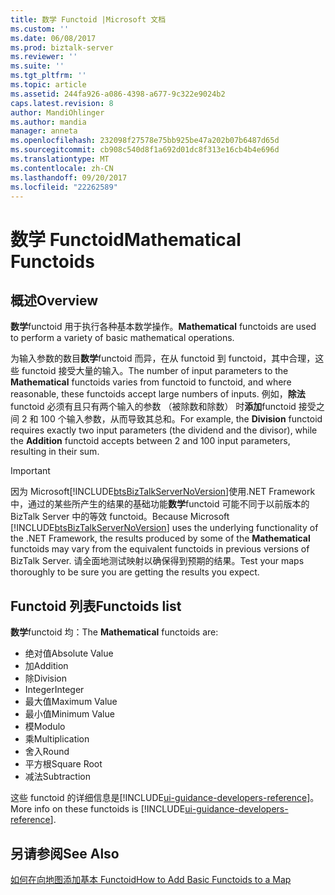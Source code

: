 ```yaml
---
title: 数学 Functoid |Microsoft 文档
ms.custom: ''
ms.date: 06/08/2017
ms.prod: biztalk-server
ms.reviewer: ''
ms.suite: ''
ms.tgt_pltfrm: ''
ms.topic: article
ms.assetid: 244fa926-a086-4398-a677-9c322e9024b2
caps.latest.revision: 8
author: MandiOhlinger
ms.author: mandia
manager: anneta
ms.openlocfilehash: 232098f27578e75bb925be47a202b07b6487d65d
ms.sourcegitcommit: cb908c540d8f1a692d01dc8f313e16cb4b4e696d
ms.translationtype: MT
ms.contentlocale: zh-CN
ms.lasthandoff: 09/20/2017
ms.locfileid: "22262589"
---
```

# <a name="mathematical-functoids"></a><span data-ttu-id="f813a-102">数学 Functoid</span><span class="sxs-lookup"><span data-stu-id="f813a-102">Mathematical Functoids</span></span>

## <a name="overview"></a><span data-ttu-id="f813a-103">概述</span><span class="sxs-lookup"><span data-stu-id="f813a-103">Overview</span></span>
<span data-ttu-id="f813a-104">**数学**functoid 用于执行各种基本数学操作。</span><span class="sxs-lookup"><span data-stu-id="f813a-104">**Mathematical** functoids are used to perform a variety of basic mathematical operations.</span></span>  
  
 <span data-ttu-id="f813a-105">为输入参数的数目**数学**functoid 而异，在从 functoid 到 functoid，其中合理，这些 functoid 接受大量的输入。</span><span class="sxs-lookup"><span data-stu-id="f813a-105">The number of input parameters to the **Mathematical** functoids varies from functoid to functoid, and where reasonable, these functoids accept large numbers of inputs.</span></span> <span data-ttu-id="f813a-106">例如，**除法**functoid 必须有且只有两个输入的参数 （被除数和除数） 时**添加**functoid 接受之间 2 和 100 个输入参数，从而导致其总和。</span><span class="sxs-lookup"><span data-stu-id="f813a-106">For example, the **Division** functoid requires exactly two input parameters (the dividend and the divisor), while the **Addition** functoid accepts between 2 and 100 input parameters, resulting in their sum.</span></span>  
  
> [!IMPORTANT]
>  <span data-ttu-id="f813a-107">因为 Microsoft[!INCLUDE[btsBizTalkServerNoVersion](../includes/btsbiztalkservernoversion-md.md)]使用.NET Framework 中，通过的某些所产生的结果的基础功能**数学**functoid 可能不同于以前版本的 BizTalk Server 中的等效 functoid。</span><span class="sxs-lookup"><span data-stu-id="f813a-107">Because Microsoft [!INCLUDE[btsBizTalkServerNoVersion](../includes/btsbiztalkservernoversion-md.md)] uses the underlying functionality of the .NET Framework, the results produced by some of the **Mathematical** functoids may vary from the equivalent functoids in previous versions of BizTalk Server.</span></span> <span data-ttu-id="f813a-108">请全面地测试映射以确保得到预期的结果。</span><span class="sxs-lookup"><span data-stu-id="f813a-108">Test your maps thoroughly to be sure you are getting the results you expect.</span></span>  

## <a name="functoids-list"></a><span data-ttu-id="f813a-109">Functoid 列表</span><span class="sxs-lookup"><span data-stu-id="f813a-109">Functoids list</span></span>  
 <span data-ttu-id="f813a-110">**数学**functoid 均：</span><span class="sxs-lookup"><span data-stu-id="f813a-110">The **Mathematical** functoids are:</span></span> 

* <span data-ttu-id="f813a-111">绝对值</span><span class="sxs-lookup"><span data-stu-id="f813a-111">Absolute Value</span></span>
* <span data-ttu-id="f813a-112">加</span><span class="sxs-lookup"><span data-stu-id="f813a-112">Addition</span></span>
* <span data-ttu-id="f813a-113">除</span><span class="sxs-lookup"><span data-stu-id="f813a-113">Division</span></span>
* <span data-ttu-id="f813a-114">Integer</span><span class="sxs-lookup"><span data-stu-id="f813a-114">Integer</span></span>
* <span data-ttu-id="f813a-115">最大值</span><span class="sxs-lookup"><span data-stu-id="f813a-115">Maximum Value</span></span>
* <span data-ttu-id="f813a-116">最小值</span><span class="sxs-lookup"><span data-stu-id="f813a-116">Minimum Value</span></span>
* <span data-ttu-id="f813a-117">模</span><span class="sxs-lookup"><span data-stu-id="f813a-117">Modulo</span></span>
* <span data-ttu-id="f813a-118">乘</span><span class="sxs-lookup"><span data-stu-id="f813a-118">Multiplication</span></span>
* <span data-ttu-id="f813a-119">舍入</span><span class="sxs-lookup"><span data-stu-id="f813a-119">Round</span></span>
* <span data-ttu-id="f813a-120">平方根</span><span class="sxs-lookup"><span data-stu-id="f813a-120">Square Root</span></span>
* <span data-ttu-id="f813a-121">减法</span><span class="sxs-lookup"><span data-stu-id="f813a-121">Subtraction</span></span>

<span data-ttu-id="f813a-122">这些 functoid 的详细信息是[!INCLUDE[ui-guidance-developers-reference](../includes/ui-guidance-developers-reference.md)]。</span><span class="sxs-lookup"><span data-stu-id="f813a-122">More info on these functoids is [!INCLUDE[ui-guidance-developers-reference](../includes/ui-guidance-developers-reference.md)].</span></span>

## <a name="see-also"></a><span data-ttu-id="f813a-123">另请参阅</span><span class="sxs-lookup"><span data-stu-id="f813a-123">See Also</span></span>  
 [<span data-ttu-id="f813a-124">如何在向地图添加基本 Functoid</span><span class="sxs-lookup"><span data-stu-id="f813a-124">How to Add Basic Functoids to a Map</span></span>](../core/how-to-add-basic-functoids-to-a-map.md)   

